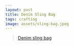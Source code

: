 ```yaml
---
layout: post
title: Denim Sling Bag
tags: crafting
image: assets/sling-bag.jpeg
---
```


<blockquote class="imgur-embed-pub" lang="en" data-id="a/vXdwe"><a href="//imgur.com/a/vXdwe">Denim sling bag</a></blockquote><script async src="//s.imgur.com/min/embed.js" charset="utf-8"></script>